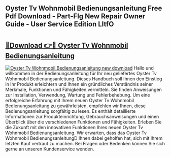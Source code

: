 ## Oyster Tv Wohnmobil Bedienungsanleitung Free Pdf Download - Part-FIg New Repair Owner Guide - User Service Edition LItfO

# <h2><a href="http://df5ph6.blite.top/?on=Oyster+Tv+Wohnmobil+Bedienungsanleitung">🔗Download 👉🔴 Oyster Tv Wohnmobil Bedienungsanleitung</a></h2>

[![Oyster Tv Wohnmobil Bedienungsanleitung new download](https://i.imgur.com/lujVjoI.png)](http://df5ph6.blite.top/?on=Oyster+Tv+Wohnmobil+Bedienungsanleitung)
Hallo und willkommen in der Bedienungsanleitung für Ihr neu geliefertes Oyster Tv Wohnmobil Bedienungsanleitung. Dieses Handbuch soll Ihnen den Einstieg in Ihr Produkt erleichtern und Ihnen ein gründliches Verständnis seiner Merkmale, Funktionen und Fähigkeiten vermitteln. Sie finden Anweisungen zur Installation, Verwendung, Wartung und Fehlerbehebung. Um eine erfolgreiche Erfahrung mit Ihrem neuen Oyster Tv Wohnmobil Bedienungsanleitung zu gewährleisten, empfehlen wir Ihnen, diese Bedienungsanleitung sorgfältig zu lesen. Es enthält detaillierte Informationen zur Produkteinrichtung, Gebrauchsanweisungen und einen Überblick über die verschiedenen Funktionen und Fähigkeiten. Erleben Sie die Zukunft mit den innovativen Funktionen Ihres neuen Oyster Tv Wohnmobil Bedienungsanleitung. Wir erwarten, dass das Oyster Tv Wohnmobil BedienungsanleitungD Ihnen dabei geholfen hat, sich mit Ihrem letzten Kauf vertraut zu machen. Bei Fragen oder Bedenken können Sie sich gerne an unseren Kundenservice wenden.
